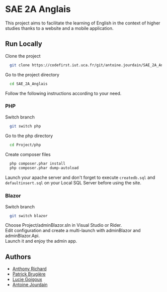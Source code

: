 
# SAE 2A Anglais

This project aims to facilitate the learning of English in the context of higher studies thanks to a website and a mobile application.
## Run Locally

Clone the project

```bash
  git clone https://codefirst.iut.uca.fr/git/antoine.jourdain/SAE_2A_Anglais.git
```

Go to the project directory

```bash
  cd SAE_2A_Anglais
```

Follow the following instructions according to your need.

### PHP

Switch branch

```bash
  git switch php
```

Go to the php directory

```bash
  cd Project/php
```

Create composer files

```bash
  php composer.phar install
  php composer.phar dump-autoload
```

Launch your apache server and don't forget to execute ```createdb.sql``` and ```defaultinsert.sql``` on your Local SQL Server before using the site.

### Blazor

Switch branch

```bash
  git switch blazor
```

Choose Project/adminBlazor.sln in Visual Studio or Rider.\
Edit configuration and create a multi-launch with adminBlazor and adminBlazor.Api.\
Launch it and enjoy the admin app.

## Authors

- [Anthony Richard](https://codefirst.iut.uca.fr/git/anthony.richard)
- [Patrick Brugière](https://codefirst.iut.uca.fr/git/patrick.brugiere)
- [Lucie Goigoux](https://codefirst.iut.uca.fr/git/lucie.goigoux2)
- [Antoine Jourdain](https://codefirst.iut.uca.fr/git/antoine.jourdain)
